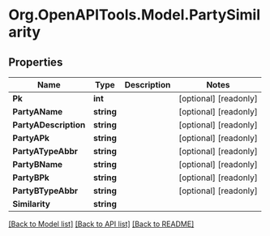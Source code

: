 
# Org.OpenAPITools.Model.PartySimilarity

## Properties

Name | Type | Description | Notes
------------ | ------------- | ------------- | -------------
**Pk** | **int** |  | [optional] [readonly] 
**PartyAName** | **string** |  | [optional] [readonly] 
**PartyADescription** | **string** |  | [optional] [readonly] 
**PartyAPk** | **string** |  | [optional] [readonly] 
**PartyATypeAbbr** | **string** |  | [optional] [readonly] 
**PartyBName** | **string** |  | [optional] [readonly] 
**PartyBPk** | **string** |  | [optional] [readonly] 
**PartyBTypeAbbr** | **string** |  | [optional] [readonly] 
**Similarity** | **string** |  | 

[[Back to Model list]](../README.md#documentation-for-models)
[[Back to API list]](../README.md#documentation-for-api-endpoints)
[[Back to README]](../README.md)

